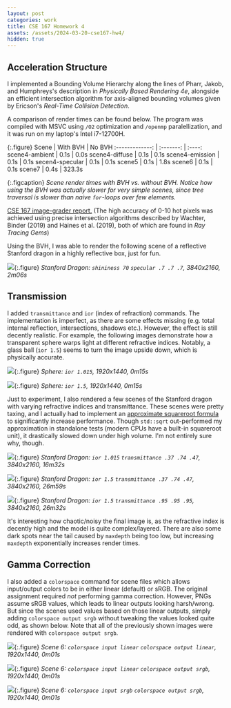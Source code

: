 ```yaml
---
layout: post
categories: work
title: CSE 167 Homework 4
assets: /assets/2024-03-20-cse167-hw4/
hidden: true
---
```


## Acceleration Structure
I implemented a Bounding Volume Hierarchy along the lines of Pharr, Jakob, and Humphreys's description in *Physically Based Rendering 4e*, alongside an efficient intersection algorithm for axis-aligned bounding volumes given by Ericson's *Real-Time Collision Detection*.

A comparison of render times can be found below. The program was compiled with MSVC using `/O2` optimization and `/openmp` paralellization, and it was run on my laptop's Intel i7-12700H.

{:.figure}
Scene           | With BVH  | No BVH
:-------------: | :-------: | :----:
scene4-ambient  | 0.1s      |   0.0s
scene4-diffuse  | 0.1s      |   0.1s
scene4-emission | 0.1s      |   0.1s
secen4-specular | 0.1s      |   0.1s
scene5          | 0.1s      |   1.8s
scene6          | 0.1s      |   0.1s
scene7          | 0.4s      | 323.3s

{:.figcaption}
*Scene render times with BVH vs. without BVH. Notice how using the BVH was actually slower for very simple scenes, since tree traversal is slower than naive `for`-loops over few elements.*

[CSE 167 image-grader report.](https://raviucsdgroup.s3.amazonaws.com/hw3/6102a1a992205cdaa41cb91a62662014/20240318025251/index.html) (The high accuracy of 0-10 hot pixels was achieved using precise intersection algorithms described by Wachter, Binder (2019) and Haines et al. (2019), both of which are found in *Ray Tracing Gems*)

Using the BVH, I was able to render the following scene of a reflective Stanford dragon in a highly reflective box, just for fun.

![]({{page.assets}}scene9.png){:.figure}
*Stanford Dragon: `shininess 70` `specular .7 .7 .7`, 3840x2160, 2m06s*

## Transmission
I added `transmittance` and `ior` (index of refraction) commands. The implementation is imperfect, as there are some effects missing (e.g. total internal reflection, intersections, shadows etc.). However, the effect is still decently realistic. For example, the following images demonstrate how a transparent sphere warps light at different refractive indices. Notably, a glass ball (`ior 1.5`) seems to turn the image upside down, which is physically accurate.

![]({{page.assets}}scene8-ior1.015.png){:.figure}
*Sphere: `ior 1.015`, 1920x1440, 0m15s*

![]({{page.assets}}scene8-ior1.5.png){:.figure}
*Sphere: `ior 1.5`, 1920x1440, 0m15s*

Just to experiment, I also rendered a few scenes of the Stanford dragon with varying refractive indices and transmittance. These scenes were pretty taxing, and I actually had to implement an [approximate squareroot formula](https://www.desmos.com/calculator/yg9q8cruat) to significantly increase performance. Though `std::sqrt` out-performed my approximation in standalone tests (modern CPUs have a built-in squareroot unit), it drastically slowed down under high volume. I'm not entirely sure why, though.

![]({{page.assets}}scene10-ior1.015.png){:.figure}
*Stanford Dragon: `ior 1.015` `transmittance .37 .74 .47`, 3840x2160, 16m32s*

![]({{page.assets}}scene10-ior1.5.png){:.figure}
*Stanford Dragon: `ior 1.5` `transmittance .37 .74 .47`, 3840x2160, 26m59s*

![]({{page.assets}}scene10-ior1.5-clear.png){:.figure}
*Stanford Dragon: `ior 1.5` `transmittance .95 .95 .95`, 3840x2160, 26m32s*

It's interesting how chaotic/noisy the final image is, as the refractive index is decently high and the model is quite complex/layered. There are also some dark spots near the tail caused by `maxdepth` being too low, but increasing `maxdepth` exponentially increases render times.

## Gamma Correction
I also added a `colorspace` command for scene files which allows input/output colors to be in either linear (default) or sRGB. The original assignment required *not* performing gamma correction. However, PNGs assume sRGB values, which leads to linear outputs looking harsh/wrong. But since the scenes used values based on those linear outputs, simply adding `colorspace output srgb` without tweaking the values  looked quite odd, as shown below. Note that all of the previously shown images were rendered with `colorspace output srgb`.

![]({{page.assets}}scene6-linear-linear.png){:.figure}
*Scene 6: `colorspace input linear` `colorspace output linear`, 1920x1440, 0m01s*

![]({{page.assets}}scene6-linear-srgb.png){:.figure}
*Scene 6: `colorspace input linear` `colorspace output srgb`, 1920x1440, 0m01s*

![]({{page.assets}}scene6-srgb-srgb.png){:.figure}
*Scene 6: `colorspace input srgb` `colorspace output srgb`, 1920x1440, 0m01s*
